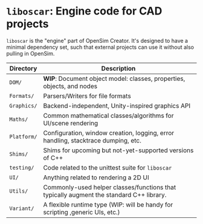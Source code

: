﻿# `liboscar`: Engine code for CAD projects

`liboscar` is the "engine" part of OpenSim Creator. It's designed to have
a minimal dependency set, such that external projects can use it without
also pulling in OpenSim.

| Directory | Description |
| - | - |
| `DOM/` | **WIP**: Document object model: classes, properties, objects, and nodes |
| `Formats/` | Parsers/Writers for file formats |
| `Graphics/` | Backend-independent, Unity-inspired graphics API |
| `Maths/` | Common mathematical classes/algorithms for UI/scene rendering |
| `Platform/` | Configuration, window creation, logging, error handling, stacktrace dumping, etc. |
| `Shims/` | Shims for upcoming but not-yet-supported versions of C++ |
| `testing/` | Code related to the unittest suite for `liboscar` |
| `UI/` | Anything related to rendering a 2D UI |
| `Utils/` | Commonly-used helper classes/functions that typically augment the standard C++ library. |
| `Variant/` | A flexible runtime type (WIP: will be handy for scripting ,generic UIs, etc.) |
